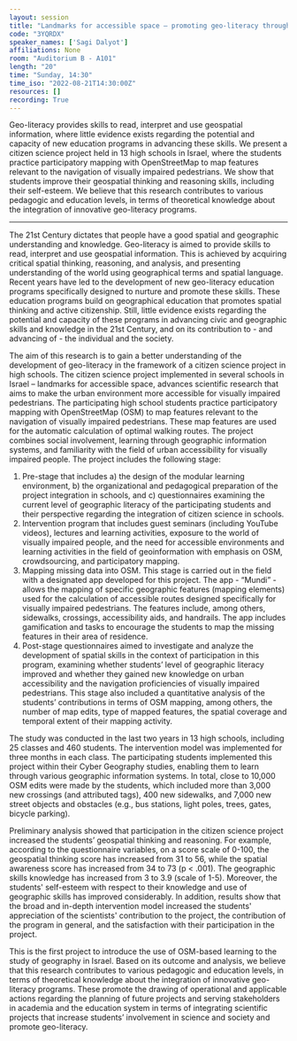 ```yaml
---
layout: session
title: "Landmarks for accessible space – promoting geo-literacy through geospatial citizen science"
code: "3YQRDX"
speaker_names: ['Sagi Dalyot']
affiliations: None
room: "Auditorium B - A101"
length: "20"
time: "Sunday, 14:30"
time_iso: "2022-08-21T14:30:00Z"
resources: []
recording: True
---
```


Geo-literacy provides skills to read, interpret and use geospatial information, where little evidence exists regarding the potential and capacity of new education programs in advancing these skills. We present a citizen science project held in 13 high schools in Israel, where the students practice participatory mapping with OpenStreetMap to map features relevant to the navigation of visually impaired pedestrians. We show that students improve their geospatial thinking and reasoning skills, including their self-esteem. We believe that this research contributes to various pedagogic and education levels, in terms of theoretical knowledge about the integration of innovative geo-literacy programs.

<hr>

The 21st Century dictates that people have a good spatial and geographic understanding and knowledge. Geo-literacy is aimed to provide skills to read, interpret and use geospatial information. This is achieved by acquiring critical spatial thinking, reasoning, and analysis, and presenting understanding of the world using geographical terms and spatial language. Recent years have led to the development of new geo-literacy education programs specifically designed to nurture and promote these skills. These education programs build on geographical education that promotes spatial thinking and active citizenship. Still, little evidence exists regarding the potential and capacity of these programs in advancing civic and geographic skills and knowledge in the 21st Century, and on its contribution to - and advancing of - the individual and the society.

The aim of this research is to gain a better understanding of the development of geo-literacy in the framework of a citizen science project in high schools. The citizen science project implemented in several schools in Israel – landmarks for accessible space, advances scientific research that aims to make the urban environment more accessible for visually impaired pedestrians. The participating high school students practice participatory mapping with OpenStreetMap (OSM) to map features relevant to the navigation of visually impaired pedestrians. These map features are used for the automatic calculation of optimal walking routes. The project combines social involvement, learning through geographic information systems, and familiarity with the field of urban accessibility for visually impaired people. The project includes the following stage:
1.	Pre-stage that includes a) the design of the modular learning environment, b) the organizational and pedagogical preparation of the project integration in schools, and c) questionnaires examining the current level of geographic literacy of the participating students and their perspective regarding the integration of citizen science in schools.
2.	Intervention program that includes guest seminars (including YouTube videos), lectures and learning activities, exposure to the world of visually impaired people, and the need for accessible environments and learning activities in the field of geoinformation with emphasis on OSM, crowdsourcing, and participatory mapping.
3.	Mapping missing data into OSM. This stage is carried out in the field with a designated app developed for this project. The app - “Mundi” - allows the mapping of specific geographic features (mapping elements) used for the calculation of accessible routes designed specifically for visually impaired pedestrians. The features include, among others, sidewalks, crossings, accessibility aids, and handrails. The app includes gamification and tasks to encourage the students to map the missing features in their area of residence.
4.	Post-stage questionnaires aimed to investigate and analyze the development of spatial skills in the context of participation in this program, examining whether students’ level of geographic literacy improved and whether they gained new knowledge on urban accessibility and the navigation proficiencies of visually impaired pedestrians. This stage also included a quantitative analysis of the students’ contributions in terms of OSM mapping, among others, the number of map edits, type of mapped features, the spatial coverage and temporal extent of their mapping activity.

The study was conducted in the last two years in 13 high schools, including 25 classes and 460 students. The intervention model was implemented for three months in each class. The participating students implemented this project within their Cyber Geography studies, enabling them to learn through various geographic information systems. In total, close to 10,000 OSM edits were made by the students, which included more than 3,000 new crossings (and attributed tags), 400 new sidewalks, and 7,000 new street objects and obstacles (e.g., bus stations, light poles, trees, gates, bicycle parking).

Preliminary analysis showed that participation in the citizen science project increased the students’ geospatial thinking and reasoning. For example, according to the questionnaire variables, on a score scale of 0-100, the geospatial thinking score has increased from 31 to 56, while the spatial awareness score has increased from 34 to 73 (p &lt; .001). The geographic skills knowledge has increased from 3 to 3.9 (scale of 1-5). Moreover, the students' self-esteem with respect to their knowledge and use of geographic skills has improved considerably. In addition, results show that the broad and in-depth intervention model increased the students' appreciation of the scientists' contribution to the project, the contribution of the program in general, and the satisfaction with their participation in the project.

This is the first project to introduce the use of OSM-based learning to the study of geography in Israel. Based on its outcome and analysis, we believe that this research contributes to various pedagogic and education levels, in terms of theoretical knowledge about the integration of innovative geo-literacy programs. These promote the drawing of operational and applicable actions regarding the planning of future projects and serving stakeholders in academia and the education system in terms of integrating scientific projects that increase students’ involvement in science and society and promote geo-literacy.

